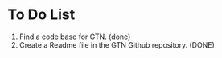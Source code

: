# To Do List 
1. Find a code base for GTN. (done)
2. Create a Readme file in the GTN Github repository. (DONE)
